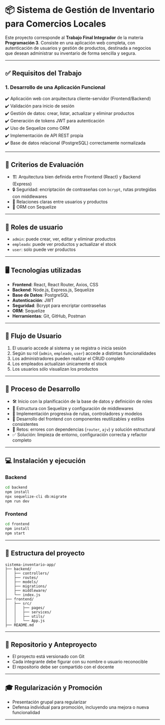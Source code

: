 
# 📦 Sistema de Gestión de Inventario para Comercios Locales

Este proyecto corresponde al **Trabajo Final Integrador** de la materia **Programación 3**. Consiste en una aplicación web completa, con autenticación de usuarios y gestión de productos, destinada a negocios que desean administrar su inventario de forma sencilla y segura.

---

## ✅ Requisitos del Trabajo

### 1. Desarrollo de una Aplicación Funcional

✔️ Aplicación web con arquitectura cliente-servidor (Frontend/Backend)  
✔️ Validación para inicio de sesión  
✔️ Gestión de datos: crear, listar, actualizar y eliminar productos  
✔️ Generación de tokens JWT para autenticación  
✔️ Uso de Sequelize como ORM  
✔️ Implementación de API REST propia  
✔️ Base de datos relacional (PostgreSQL) correctamente normalizada  

---

## 🧪 Criterios de Evaluación

- 🏗️ Arquitectura bien definida entre Frontend (React) y Backend (Express)
- 🔒 Seguridad: encriptación de contraseñas con `bcrypt`, rutas protegidas con middlewares
- 🧱 Relaciones claras entre usuarios y productos
- 🧬 ORM con Sequelize

---

## 👥 Roles de usuario

- `admin`: puede crear, ver, editar y eliminar productos
- `empleado`: puede ver productos y actualizar el stock
- `user`: solo puede ver productos

---

## 🖥️ Tecnologías utilizadas

- **Frontend**: React, React Router, Axios, CSS
- **Backend**: Node.js, Express.js, Sequelize
- **Base de Datos**: PostgreSQL
- **Autenticación**: JWT
- **Seguridad**: Bcrypt para encriptar contraseñas
- **ORM**: Sequelize
- **Herramientas**: Git, GitHub, Postman

---

## 🧭 Flujo de Usuario

1. El usuario accede al sistema y se registra o inicia sesión
2. Según su rol (`admin`, `empleado`, `user`) accede a distintas funcionalidades
3. Los administradores pueden realizar el CRUD completo
4. Los empleados actualizan únicamente el stock
5. Los usuarios sólo visualizan los productos

---

## 🧠 Proceso de Desarrollo

- 🛠️ Inicio con la planificación de la base de datos y definición de roles
- 🧱 Estructura con Sequelize y configuración de middlewares
- 🔄 Implementación progresiva de rutas, controladores y modelos
- 🎨 Desarrollo del frontend con componentes reutilizables y estilos consistentes
- 🚧 Retos: errores con dependencias (`router`, `ajv`) y solución estructural
- ✅ Solución: limpieza de entorno, configuración correcta y refactor completo

---

## 💻 Instalación y ejecución

### Backend

```bash
cd backend
npm install
npx sequelize-cli db:migrate
npm run dev
```

### Frontend

```bash
cd frontend
npm install
npm start
```

---

## 📂 Estructura del proyecto

```
sistema-inventario-app/
├── backend/
│   ├── controllers/
│   ├── routes/
│   ├── models/
│   ├── migrations/
│   ├── middleware/
│   └── index.js
├── frontend/
│   ├── src/
│   │   ├── pages/
│   │   ├── services/
│   │   ├── utils/
│   │   └── App.js
├── README.md
```

---

## 📌 Repositorio y Anteproyecto

- El proyecto está versionado con Git
- Cada integrante debe figurar con su nombre o usuario reconocible
- El repositorio debe ser compartido con el docente

---

## 🎓 Regularización y Promoción

- Presentación grupal para regularizar
- Defensa individual para promoción, incluyendo una mejora o nueva funcionalidad

---
